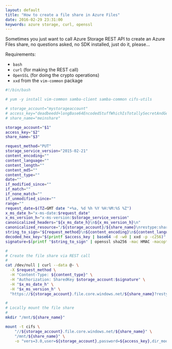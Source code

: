 ```yaml
---
layout: default
title: "How to create a file share in Azure Files"
date: 2016-02-29 23:31:00
keywords: azure storage, curl, openssl
---
```


<!-- <blockquote class="twitter-tweet" lang="en"><p>How to configure <a href="https://twitter.com/Akamai">@Akamai</a> for<a href="https://twitter.com/Azure">@Azure</a> Media Services - A quick introduction <a href="http://blog.geuer-pollmann.de/blog/2016/01/27/configure-akamai-cdn-for-azure-media-services/">http://blog.geuer-pollmann.de/blog/2016/01/27/configure-akamai-cdn-for-azure-media-services/</a></p>&mdash; Chris Geuer-Pollmann (@chgeuer) <a href="https://twitter.com/chgeuer/status/692355042691715073">27. January 2016</a></blockquote>
<script async src="//platform.twitter.com/widgets.js" charset="utf-8"></script> -->

Sometimes you just want to call Azure Storage REST API to create an Azure Files share, no questions asked, no SDK installed, just do it, please... 

Requirements: 

- `bash`
- `curl` (for making the REST call)
- `OpenSSL` (for doing the crypto operations)
- `xxd` from the `vim-common` package 

```bash
#!/bin/bash

# yum -y install vim-common samba-client samba-common cifs-utils

# storage_account="mystorageaccount"
# access_key="deadbeedd+longBase64EncodedStuffWhichIsTotallySecretAndGetsInjectedViaCustomScriptExte=="
# share_name="meinshare"

storage_account="$1"
access_key="$2"
share_name="$3"

request_method="PUT"
storage_service_version="2015-02-21"
content_encoding=""
content_language=""
content_length=""
content_md5=""
content_type=""
date=""
if_modified_since=""
if_match=""
if_none_match=""
if_unmodified_since=""
range=""
request_date=$(TZ=GMT date "+%a, %d %h %Y %H:%M:%S %Z")
x_ms_date_h="x-ms-date:$request_date"
x_ms_version_h="x-ms-version:$storage_service_version"
canonicalized_headers="${x_ms_date_h}\n${x_ms_version_h}\n"
canonicalized_resource="/${storage_account}/${share_name}\nrestype:share"
string_to_sign="${request_method}\n${content_encoding}\n${content_language}\n${content_length}\n${content_md5}\n${content_type}\n${date}\n${if_modified_since}\n${if_match}\n${if_none_match}\n${if_unmodified_since}\n${range}\n${canonicalized_headers}${canonicalized_resource}"
decoded_hex_key="$(printf $access_key | base64 -d -w0 | xxd -p -c256)"
signature=$(printf "$string_to_sign" | openssl sha256 -mac HMAC -macopt "hexkey:$decoded_hex_key" -binary | base64 -w0)

#
# Create the file share via REST call
#
cat /dev/null | curl --data @- \
  -X $request_method \
  -H "Content-Type: ${content_type}" \
  -H "Authorization: SharedKey $storage_account:$signature" \
  -H "$x_ms_date_h" \
  -H "$x_ms_version_h" \
  "https://${storage_account}.file.core.windows.net/${share_name}?restype=share"

#
# Locally mount the file share
#
mkdir "/mnt/${share_name}"

mount -t cifs \
	"//${storage_account}.file.core.windows.net/${share_name}" \
	"/mnt/${share_name}" \
	-o "vers=3.0,user=${storage_account},password=${access_key},dir_mode=0777,file_mode=0777"
```
